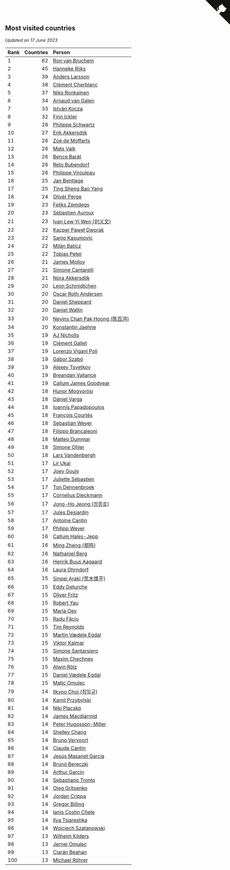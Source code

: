 ## Most visited countries

*Updated on 17 June 2023*

| Rank | Countries | Person |
| :--- | ---: | :--- |
| 1 | 62 | [Ron van Bruchem](https://www.worldcubeassociation.org/persons/2003BRUC01) |
| 2 | 45 | [Hanneke Rijks](https://www.worldcubeassociation.org/persons/2008RIJK01) |
| 3 | 39 | [Anders Larsson](https://www.worldcubeassociation.org/persons/2003LARS01) |
| 4 | 38 | [Clément Cherblanc](https://www.worldcubeassociation.org/persons/2014CHER05) |
| 5 | 37 | [Niko Ronkainen](https://www.worldcubeassociation.org/persons/2010RONK01) |
| 6 | 34 | [Arnaud van Galen](https://www.worldcubeassociation.org/persons/2006GALE01) |
| 7 | 33 | [István Kocza](https://www.worldcubeassociation.org/persons/2005KOCZ01) |
| 8 | 32 | [Finn Ickler](https://www.worldcubeassociation.org/persons/2012ICKL01) |
| 9 | 28 | [Philippe Schwartz](https://www.worldcubeassociation.org/persons/2018SCHW02) |
| 10 | 27 | [Erik Akkersdijk](https://www.worldcubeassociation.org/persons/2005AKKE01) |
| 11 | 26 | [Zoé de Moffarts](https://www.worldcubeassociation.org/persons/2010MOFF02) |
| 12 | 26 | [Mats Valk](https://www.worldcubeassociation.org/persons/2007VALK01) |
| 13 | 26 | [Bence Barát](https://www.worldcubeassociation.org/persons/2008BARA01) |
| 14 | 26 | [Reto Bubendorf](https://www.worldcubeassociation.org/persons/2012BUBE01) |
| 15 | 26 | [Philippe Virouleau](https://www.worldcubeassociation.org/persons/2008VIRO01) |
| 16 | 25 | [Jan Bentlage](https://www.worldcubeassociation.org/persons/2010BENT01) |
| 17 | 25 | [Ting Sheng Bao Yang](https://www.worldcubeassociation.org/persons/2008BAOY01) |
| 18 | 24 | [Olivér Perge](https://www.worldcubeassociation.org/persons/2007PERG01) |
| 19 | 23 | [Feliks Zemdegs](https://www.worldcubeassociation.org/persons/2009ZEMD01) |
| 20 | 23 | [Sébastien Auroux](https://www.worldcubeassociation.org/persons/2008AURO01) |
| 21 | 23 | [Ivan Lew Yi Wen (刘义文)](https://www.worldcubeassociation.org/persons/2012WENI01) |
| 22 | 22 | [Kacper Paweł Dworak](https://www.worldcubeassociation.org/persons/2020DWOR01) |
| 23 | 22 | [Sanio Kasumovic](https://www.worldcubeassociation.org/persons/2009KASU01) |
| 24 | 22 | [Milán Baticz](https://www.worldcubeassociation.org/persons/2005BATI01) |
| 25 | 22 | [Tobias Peter](https://www.worldcubeassociation.org/persons/2014PETE03) |
| 26 | 21 | [James Molloy](https://www.worldcubeassociation.org/persons/2011MOLL01) |
| 27 | 21 | [Simone Cantarelli](https://www.worldcubeassociation.org/persons/2012CANT02) |
| 28 | 21 | [Nora Akkersdijk](https://www.worldcubeassociation.org/persons/2009CHRI03) |
| 29 | 20 | [Leon Schmidtchen](https://www.worldcubeassociation.org/persons/2010SCHM01) |
| 30 | 20 | [Oscar Roth Andersen](https://www.worldcubeassociation.org/persons/2008ANDE02) |
| 31 | 20 | [Daniel Sheppard](https://www.worldcubeassociation.org/persons/2009SHEP01) |
| 32 | 20 | [Daniel Wallin](https://www.worldcubeassociation.org/persons/2013WALL03) |
| 33 | 20 | [Nevins Chan Pak Hoong (陈百鸿)](https://www.worldcubeassociation.org/persons/2010CHAN20) |
| 34 | 20 | [Konstantin Jaehne](https://www.worldcubeassociation.org/persons/2015JAEH01) |
| 35 | 19 | [AJ Nicholls](https://www.worldcubeassociation.org/persons/2015NICH04) |
| 36 | 19 | [Clément Gallet](https://www.worldcubeassociation.org/persons/2004GALL02) |
| 37 | 19 | [Lorenzo Vigani Poli](https://www.worldcubeassociation.org/persons/2007POLI01) |
| 38 | 19 | [Gábor Szabó](https://www.worldcubeassociation.org/persons/2005SZAB02) |
| 39 | 19 | [Alexey Tsvetkov](https://www.worldcubeassociation.org/persons/2017TSVE02) |
| 40 | 19 | [Breandan Vallance](https://www.worldcubeassociation.org/persons/2007VALL01) |
| 41 | 19 | [Callum James Goodyear](https://www.worldcubeassociation.org/persons/2012GOOD02) |
| 42 | 18 | [Hunor Mogyorósi](https://www.worldcubeassociation.org/persons/2015MOGY01) |
| 43 | 18 | [Dániel Varga](https://www.worldcubeassociation.org/persons/2008VARG01) |
| 44 | 18 | [Ioannis Papadopoulos](https://www.worldcubeassociation.org/persons/2013PAPA01) |
| 45 | 18 | [François Courtès](https://www.worldcubeassociation.org/persons/2008COUR01) |
| 46 | 18 | [Sebastian Weyer](https://www.worldcubeassociation.org/persons/2010WEYE02) |
| 47 | 18 | [Filippo Brancaleoni](https://www.worldcubeassociation.org/persons/2008BRAN01) |
| 48 | 18 | [Matteo Dummar](https://www.worldcubeassociation.org/persons/2017DUMM01) |
| 49 | 18 | [Simone Ohler](https://www.worldcubeassociation.org/persons/2014OHLE01) |
| 50 | 18 | [Lars Vandenbergh](https://www.worldcubeassociation.org/persons/2003VAND01) |
| 51 | 17 | [Lir Ukaj](https://www.worldcubeassociation.org/persons/2016UKAJ01) |
| 52 | 17 | [Joey Gouly](https://www.worldcubeassociation.org/persons/2007GOUL01) |
| 53 | 17 | [Juliette Sébastien](https://www.worldcubeassociation.org/persons/2014SEBA01) |
| 54 | 17 | [Ton Dennenbroek](https://www.worldcubeassociation.org/persons/2003DENN01) |
| 55 | 17 | [Cornelius Dieckmann](https://www.worldcubeassociation.org/persons/2009DIEC01) |
| 56 | 17 | [Jong-Ho Jeong (정종호)](https://www.worldcubeassociation.org/persons/2008JONG03) |
| 57 | 17 | [Jules Desjardin](https://www.worldcubeassociation.org/persons/2010DESJ01) |
| 58 | 17 | [Antoine Cantin](https://www.worldcubeassociation.org/persons/2010CANT02) |
| 59 | 17 | [Philipp Weyer](https://www.worldcubeassociation.org/persons/2010WEYE01) |
| 60 | 16 | [Callum Hales-Jepp](https://www.worldcubeassociation.org/persons/2012HALE01) |
| 61 | 16 | [Ming Zheng (郑鸣)](https://www.worldcubeassociation.org/persons/2009ZHEN11) |
| 62 | 16 | [Nathaniel Berg](https://www.worldcubeassociation.org/persons/2012BERG04) |
| 63 | 16 | [Henrik Buus Aagaard](https://www.worldcubeassociation.org/persons/2006BUUS01) |
| 64 | 16 | [Laura Ohrndorf](https://www.worldcubeassociation.org/persons/2009OHRN01) |
| 65 | 15 | [Sinpei Araki (荒木慎平)](https://www.worldcubeassociation.org/persons/2006ARAK01) |
| 66 | 15 | [Eddy Deturche](https://www.worldcubeassociation.org/persons/2014DETU01) |
| 67 | 15 | [Oliver Fritz](https://www.worldcubeassociation.org/persons/2014FRIT02) |
| 68 | 15 | [Robert Yau](https://www.worldcubeassociation.org/persons/2009YAUR01) |
| 69 | 15 | [Maria Oey](https://www.worldcubeassociation.org/persons/2007OEYM01) |
| 70 | 15 | [Radu Făciu](https://www.worldcubeassociation.org/persons/2009FACI01) |
| 71 | 15 | [Tim Reynolds](https://www.worldcubeassociation.org/persons/2005REYN01) |
| 72 | 15 | [Martin Vædele Egdal](https://www.worldcubeassociation.org/persons/2013EGDA02) |
| 73 | 15 | [Viktor Kalmar](https://www.worldcubeassociation.org/persons/2011KALM01) |
| 74 | 15 | [Simone Santarsiero](https://www.worldcubeassociation.org/persons/2009SANT01) |
| 75 | 15 | [Maxim Chechnev](https://www.worldcubeassociation.org/persons/2011CHEC01) |
| 76 | 15 | [Alwin Rölz](https://www.worldcubeassociation.org/persons/2016ROLZ01) |
| 77 | 15 | [Daniel Vædele Egdal](https://www.worldcubeassociation.org/persons/2013EGDA01) |
| 78 | 15 | [Matic Omulec](https://www.worldcubeassociation.org/persons/2010OMUL02) |
| 79 | 14 | [Ilkyoo Choi (최일규)](https://www.worldcubeassociation.org/persons/2008CHOI04) |
| 80 | 14 | [Kamil Przybylski](https://www.worldcubeassociation.org/persons/2016PRZY01) |
| 81 | 14 | [Niki Placskó](https://www.worldcubeassociation.org/persons/2008PLAC01) |
| 82 | 14 | [James Macdiarmid](https://www.worldcubeassociation.org/persons/2015MACD03) |
| 83 | 14 | [Peter Hugosson-Miller](https://www.worldcubeassociation.org/persons/2021HUGO01) |
| 84 | 14 | [Shelley Chang](https://www.worldcubeassociation.org/persons/2004CHAN04) |
| 85 | 14 | [Bruno Vervoort](https://www.worldcubeassociation.org/persons/2011VERV01) |
| 86 | 14 | [Claude Cantin](https://www.worldcubeassociation.org/persons/2012CANT01) |
| 87 | 14 | [Jesús Masanet García](https://www.worldcubeassociation.org/persons/2004MASA01) |
| 88 | 14 | [Brúnó Bereczki](https://www.worldcubeassociation.org/persons/2008BERE01) |
| 89 | 14 | [Arthur Garcin](https://www.worldcubeassociation.org/persons/2014GARC27) |
| 90 | 14 | [Sebastiano Tronto](https://www.worldcubeassociation.org/persons/2011TRON02) |
| 91 | 14 | [Oleg Gritsenko](https://www.worldcubeassociation.org/persons/2011GRIT01) |
| 92 | 14 | [Jordan Crippa](https://www.worldcubeassociation.org/persons/2019CRIP01) |
| 93 | 14 | [Gregor Billing](https://www.worldcubeassociation.org/persons/2012BILL01) |
| 94 | 14 | [Ianis Costin Chele](https://www.worldcubeassociation.org/persons/2021CHEL01) |
| 95 | 14 | [Ilya Tsiareshka](https://www.worldcubeassociation.org/persons/2012TERE01) |
| 96 | 14 | [Wojciech Szatanowski](https://www.worldcubeassociation.org/persons/2011SZAT01) |
| 97 | 13 | [Wilhelm Kilders](https://www.worldcubeassociation.org/persons/2010KILD02) |
| 98 | 13 | [Jernej Omulec](https://www.worldcubeassociation.org/persons/2010OMUL01) |
| 99 | 13 | [Ciarán Beahan](https://www.worldcubeassociation.org/persons/2012BEAH01) |
| 100 | 13 | [Michael Röhrer](https://www.worldcubeassociation.org/persons/2009ROHR01) |


<a href="https://github.com/JustinTimeCuber/wca_statistics" class="github-corner" aria-label="View source on Github"><svg width="80" height="80" viewBox="0 0 250 250" style="fill:#151513; color:#fff; position: absolute; top: 0; border: 0; right: 0;" aria-hidden="true"><path d="M0,0 L115,115 L130,115 L142,142 L250,250 L250,0 Z"></path><path d="M128.3,109.0 C113.8,99.7 119.0,89.6 119.0,89.6 C122.0,82.7 120.5,78.6 120.5,78.6 C119.2,72.0 123.4,76.3 123.4,76.3 C127.3,80.9 125.5,87.3 125.5,87.3 C122.9,97.6 130.6,101.9 134.4,103.2" fill="currentColor" style="transform-origin: 130px 106px;" class="octo-arm"></path><path d="M115.0,115.0 C114.9,115.1 118.7,116.5 119.8,115.4 L133.7,101.6 C136.9,99.2 139.9,98.4 142.2,98.6 C133.8,88.0 127.5,74.4 143.8,58.0 C148.5,53.4 154.0,51.2 159.7,51.0 C160.3,49.4 163.2,43.6 171.4,40.1 C171.4,40.1 176.1,42.5 178.8,56.2 C183.1,58.6 187.2,61.8 190.9,65.4 C194.5,69.0 197.7,73.2 200.1,77.6 C213.8,80.2 216.3,84.9 216.3,84.9 C212.7,93.1 206.9,96.0 205.4,96.6 C205.1,102.4 203.0,107.8 198.3,112.5 C181.9,128.9 168.3,122.5 157.7,114.1 C157.9,116.9 156.7,120.9 152.7,124.9 L141.0,136.5 C139.8,137.7 141.6,141.9 141.8,141.8 Z" fill="currentColor" class="octo-body"></path></svg></a><style>.github-corner:hover .octo-arm{animation:octocat-wave 560ms ease-in-out}@keyframes octocat-wave{0%,100%{transform:rotate(0)}20%,60%{transform:rotate(-25deg)}40%,80%{transform:rotate(10deg)}}@media (max-width:500px){.github-corner:hover .octo-arm{animation:none}.github-corner .octo-arm{animation:octocat-wave 560ms ease-in-out}}</style>
